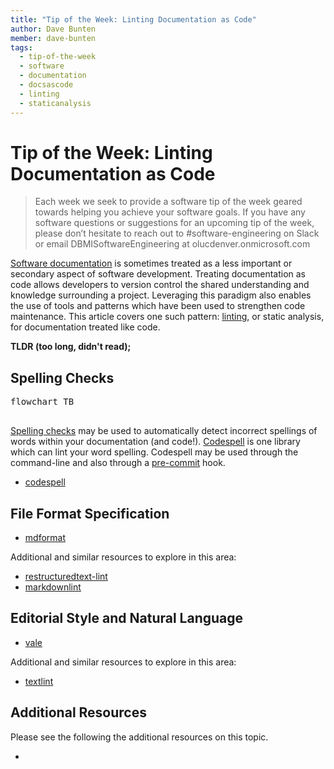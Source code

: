 ```yaml
---
title: "Tip of the Week: Linting Documentation as Code"
author: Dave Bunten
member: dave-bunten
tags:
  - tip-of-the-week
  - software
  - documentation
  - docsascode
  - linting
  - staticanalysis
---
```


# Tip of the Week: Linting Documentation as Code

> Each week we seek to provide a software tip of the week geared towards helping you achieve your software goals. If you have any software questions or suggestions for an upcoming tip of the week, please don’t hesitate to reach out to #software-engineering on Slack or email DBMISoftwareEngineering at olucdenver.onmicrosoft.com

[Software documentation](https://en.wikipedia.org/wiki/Software_documentation) is sometimes treated as a less important or secondary aspect of software development. Treating documentation as code allows developers to version control the shared understanding and knowledge surrounding a project. Leveraging this paradigm also enables the use of tools and patterns which have been used to strengthen code maintenance. This article covers one such pattern: [linting](https://en.wikipedia.org/wiki/Lint_(software)), or static analysis, for documentation treated like code.

__TLDR (too long, didn't read);__

## Spelling Checks

<pre class="mermaid">
flowchart TB

</pre>
<script type="module">
  import mermaid from 'https://unpkg.com/mermaid@9/dist/mermaid.esm.min.mjs';
  mermaid.initialize({ startOnLoad: true });
</script>

[Spelling checks](https://en.wikipedia.org/wiki/Spell_checker) may be used to automatically detect incorrect spellings of words within your documentation (and code!). [Codespell](https://github.com/codespell-project/codespell) is one library which can lint your word spelling. Codespell may be used through the command-line and also through a [pre-commit](https://pre-commit.com/index.html) hook.

- [codespell](https://github.com/codespell-project/codespell)

## File Format Specification

- [mdformat](https://github.com/executablebooks/mdformat)

Additional and similar resources to explore in this area:

- [restructuredtext-lint](https://github.com/twolfson/restructuredtext-lint)
- [markdownlint](https://github.com/markdownlint/markdownlint)

## Editorial Style and Natural Language

- [vale](https://vale.sh/)

Additional and similar  resources to explore in this area:

- [textlint](https://textlint.github.io/)

## Additional Resources

Please see the following the additional resources on this topic.

-
